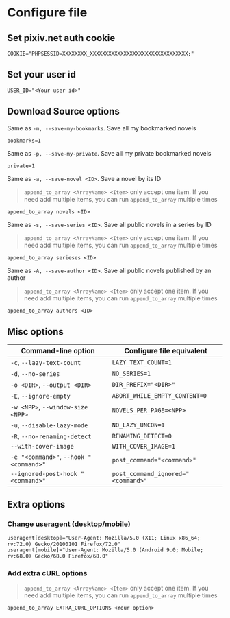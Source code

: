# Configure file

## Set pixiv.net auth cookie

```
COOKIE="PHPSESSID=XXXXXXXX_XXXXXXXXXXXXXXXXXXXXXXXXXXXXXXXX;"
```

## Set your user id

```
USER_ID="<Your user id>"
```

## Download Source options

Same as `-m, --save-my-bookmarks`. Save all my bookmarked novels

```
bookmarks=1
```

Same as `-p, --save-my-private`. Save all my private bookmarked novels

```
private=1
```

Same as `-a, --save-novel <ID>`. Save a novel by its ID

> `append_to_array <ArrayName> <Item>` only accept one item. If you need add multiple items, you can run `append_to_array` multiple times

```
append_to_array novels <ID>
```

Same as `-s, --save-series <ID>`. Save all public novels in a series by ID

> `append_to_array <ArrayName> <Item>` only accept one item. If you need add multiple items, you can run `append_to_array` multiple times

```
append_to_array serieses <ID>
```

Same as `-A, --save-author <ID>`. Save all public novels published by an author

> `append_to_array <ArrayName> <Item>` only accept one item. If you need add multiple items, you can run `append_to_array` multiple times

```
append_to_array authors <ID>
```

## Misc options

Command-line option|Configure file equivalent
-------------------|-------------------------
`-c`, `--lazy-text-count`|`LAZY_TEXT_COUNT=1`
`-d`, `--no-series`|`NO_SERIES=1`
`-o <DIR>`, `--output <DIR>`|`DIR_PREFIX="<DIR>"`
`-E`, `--ignore-empty`|`ABORT_WHILE_EMPTY_CONTENT=0`
`-w <NPP>`, `--window-size <NPP>`|`NOVELS_PER_PAGE=<NPP>`
`-u`, `--disable-lazy-mode`|`NO_LAZY_UNCON=1`
`-R`, `--no-renaming-detect`|`RENAMING_DETECT=0`
`--with-cover-image`|`WITH_COVER_IMAGE=1`
`-e "<command>"`, `--hook "<command>"`|`post_command="<command>"`
`--ignored-post-hook "<command>"`|`post_command_ignored="<command>"`


## Extra options

### Change useragent (desktop/mobile)

```
useragent[desktop]="User-Agent: Mozilla/5.0 (X11; Linux x86_64; rv:72.0) Gecko/20100101 Firefox/72.0"
useragent[mobile]="User-Agent: Mozilla/5.0 (Android 9.0; Mobile; rv:68.0) Gecko/68.0 Firefox/68.0"
```

### Add extra cURL options

> `append_to_array <ArrayName> <Item>` only accept one item. If you need add multiple items, you can run `append_to_array` multiple times

```
append_to_array EXTRA_CURL_OPTIONS <Your option>
```

